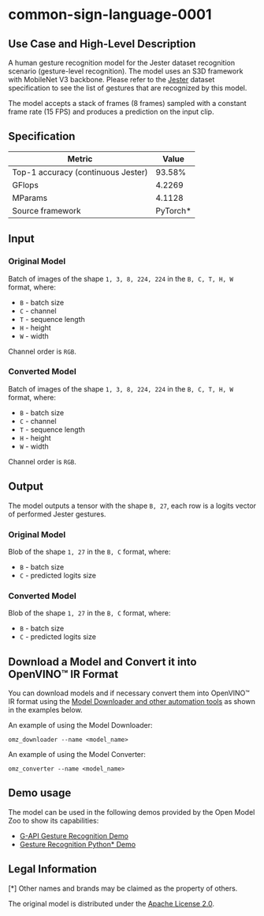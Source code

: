 # common-sign-language-0001

## Use Case and High-Level Description

A human gesture recognition model for the Jester dataset recognition scenario
(gesture-level recognition). The model uses an S3D framework with MobileNet V3 backbone.
Please refer to the [Jester](https://web.archive.org/web/20210722062232/https://20bn.com/datasets/jester/) dataset specification
to see the list of gestures that are recognized by this model.

The model accepts a stack of frames (8 frames) sampled with a constant frame rate (15 FPS)
and produces a prediction on the input clip.

## Specification

| Metric                                  | Value        |
|-----------------------------------------|--------------|
| Top-1 accuracy (continuous Jester)      | 93.58%       |
| GFlops                                  | 4.2269       |
| MParams                                 | 4.1128       |
| Source framework                        | PyTorch\*    |

## Input

### Original Model

Batch of images of the shape `1, 3, 8, 224, 224` in the `B, C, T, H, W` format, where:

- `B` - batch size
- `C` - channel
- `T` - sequence length
- `H` - height
- `W` - width

Channel order is `RGB`.

### Converted Model

Batch of images of the shape `1, 3, 8, 224, 224` in the `B, C, T, H, W` format, where:

- `B` - batch size
- `C` - channel
- `T` - sequence length
- `H` - height
- `W` - width

Channel order is `RGB`.

## Output

The model outputs a tensor with the shape `B, 27`, each row is a logits vector of performed Jester gestures.

### Original Model

Blob of the shape `1, 27` in the `B, C` format, where:

- `B` - batch size
- `C` - predicted logits size

### Converted Model

Blob of the shape `1, 27` in the `B, C` format, where:

- `B` - batch size
- `C` - predicted logits size

## Download a Model and Convert it into OpenVINO™ IR Format

You can download models and if necessary convert them into OpenVINO™ IR format using the [Model Downloader and other automation tools](../../../tools/model_tools/README.md) as shown in the examples below.

An example of using the Model Downloader:
```
omz_downloader --name <model_name>
```

An example of using the Model Converter:
```
omz_converter --name <model_name>
```

## Demo usage

The model can be used in the following demos provided by the Open Model Zoo to show its capabilities:

* [G-API Gesture Recognition Demo](../../../demos/gesture_recognition_demo/cpp_gapi/README.md)
* [Gesture Recognition Python\* Demo](../../../demos/gesture_recognition_demo/python/README.md)

## Legal Information
[\*] Other names and brands may be claimed as the property of others.

The original model is distributed under the
[Apache License 2.0](https://github.com/sovrasov/mmaction2/blob/ote/LICENSE).
